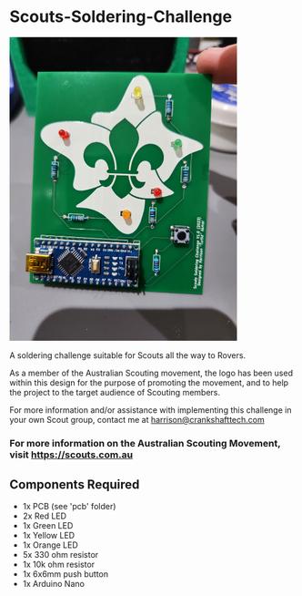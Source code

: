 # Scouts-Soldering-Challenge

<img src="Assembled_Example.jpg" alt="drawing" width="400"/>
 
A soldering challenge suitable for Scouts all the way to Rovers.

As a member of the Australian Scouting movement, the logo has been used within this design for the purpose of promoting the movement, and to help the project to the target audience of Scouting members. 

For more information and/or assistance with implementing this challenge in your own Scout group, contact me at harrison@crankshafttech.com 

### For more information on the Australian Scouting Movement, visit https://scouts.com.au

## Components Required
- 1x PCB (see 'pcb' folder)
- 2x Red LED
- 1x Green LED
- 1x Yellow LED
- 1x Orange LED
- 5x 330 ohm resistor
- 1x 10k ohm resistor
- 1x 6x6mm push button
- 1x Arduino Nano


